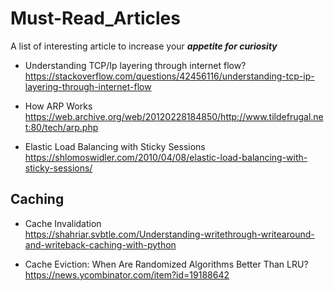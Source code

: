 # Must-Read_Articles

A list of interesting article to increase your _**appetite for curiosity**_


* Understanding TCP/Ip layering through internet flow?</br>
https://stackoverflow.com/questions/42456116/understanding-tcp-ip-layering-through-internet-flow

* How ARP Works</br>
https://web.archive.org/web/20120228184850/http://www.tildefrugal.net:80/tech/arp.php

* Elastic Load Balancing with Sticky Sessions</br>
https://shlomoswidler.com/2010/04/08/elastic-load-balancing-with-sticky-sessions/


## Caching 

* Cache Invalidation</br>
https://shahriar.svbtle.com/Understanding-writethrough-writearound-and-writeback-caching-with-python

* Cache Eviction: When Are Randomized Algorithms Better Than LRU?</br>
https://news.ycombinator.com/item?id=19188642
